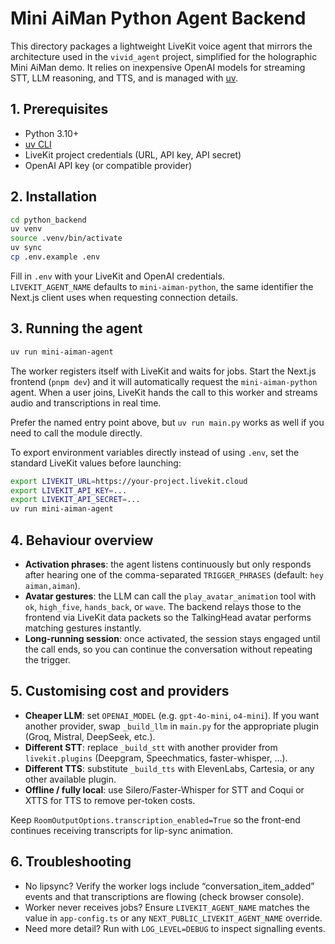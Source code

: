 # Mini AiMan Python Agent Backend

This directory packages a lightweight LiveKit voice agent that mirrors the
architecture used in the `vivid_agent` project, simplified for the holographic
Mini AiMan demo. It relies on inexpensive OpenAI models for streaming STT,
LLM reasoning, and TTS, and is managed with [uv](https://docs.astral.sh/uv/).

## 1. Prerequisites

- Python 3.10+
- [uv CLI](https://docs.astral.sh/uv/getting-started/installation/)
- LiveKit project credentials (URL, API key, API secret)
- OpenAI API key (or compatible provider)

## 2. Installation

```bash
cd python_backend
uv venv
source .venv/bin/activate
uv sync
cp .env.example .env
```

Fill in `.env` with your LiveKit and OpenAI credentials.  
`LIVEKIT_AGENT_NAME` defaults to `mini-aiman-python`, the same identifier the
Next.js client uses when requesting connection details.

## 3. Running the agent

```bash
uv run mini-aiman-agent
```

The worker registers itself with LiveKit and waits for jobs. Start the Next.js
frontend (`pnpm dev`) and it will automatically request the `mini-aiman-python`
agent. When a user joins, LiveKit hands the call to this worker and streams audio
and transcriptions in real time.

Prefer the named entry point above, but `uv run main.py` works as well if you
need to call the module directly.

To export environment variables directly instead of using `.env`, set the
standard LiveKit values before launching:

```bash
export LIVEKIT_URL=https://your-project.livekit.cloud
export LIVEKIT_API_KEY=...
export LIVEKIT_API_SECRET=...
uv run mini-aiman-agent
```

## 4. Behaviour overview

- **Activation phrases**: the agent listens continuously but only responds after
  hearing one of the comma-separated `TRIGGER_PHRASES` (default:
  `hey aiman,aiman`).
- **Avatar gestures**: the LLM can call the `play_avatar_animation` tool with
  `ok`, `high_five`, `hands_back`, or `wave`. The backend relays those to the
  frontend via LiveKit data packets so the TalkingHead avatar performs matching
  gestures instantly.
- **Long-running session**: once activated, the session stays engaged until the
  call ends, so you can continue the conversation without repeating the trigger.

## 5. Customising cost and providers

- **Cheaper LLM**: set `OPENAI_MODEL` (e.g. `gpt-4o-mini`, `o4-mini`). If you
  want another provider, swap `_build_llm` in `main.py` for the appropriate
  plugin (Groq, Mistral, DeepSeek, etc.).
- **Different STT**: replace `_build_stt` with another provider from
  `livekit.plugins` (Deepgram, Speechmatics, faster-whisper, …).
- **Different TTS**: substitute `_build_tts` with ElevenLabs, Cartesia, or any
  other available plugin.
- **Offline / fully local**: use Silero/Faster-Whisper for STT and Coqui or
  XTTS for TTS to remove per-token costs.

Keep `RoomOutputOptions.transcription_enabled=True` so the front-end continues
receiving transcripts for lip-sync animation.

## 6. Troubleshooting

- No lipsync? Verify the worker logs include “conversation_item_added” events
  and that transcriptions are flowing (check browser console).
- Worker never receives jobs? Ensure `LIVEKIT_AGENT_NAME` matches the value in
  `app-config.ts` or any `NEXT_PUBLIC_LIVEKIT_AGENT_NAME` override.
- Need more detail? Run with `LOG_LEVEL=DEBUG` to inspect signalling events.
